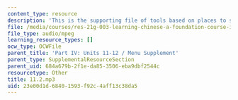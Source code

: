 ```yaml
---
content_type: resource
description: 'This is the supporting file of tools based on places to see in beijing. '
file: /media/courses/res-21g-003-learning-chinese-a-foundation-course-in-mandarin-spring-2011/23e00d1d68401593f92c4aff13c38da5_11.2.mp3
file_type: audio/mpeg
learning_resource_types: []
ocw_type: OCWFile
parent_title: 'Part IV: Units 11-12 / Menu Supplement'
parent_type: SupplementalResourceSection
parent_uid: 684a679b-2f1e-da85-3506-eba9dbf2544c
resourcetype: Other
title: 11.2.mp3
uid: 23e00d1d-6840-1593-f92c-4aff13c38da5
---
```

